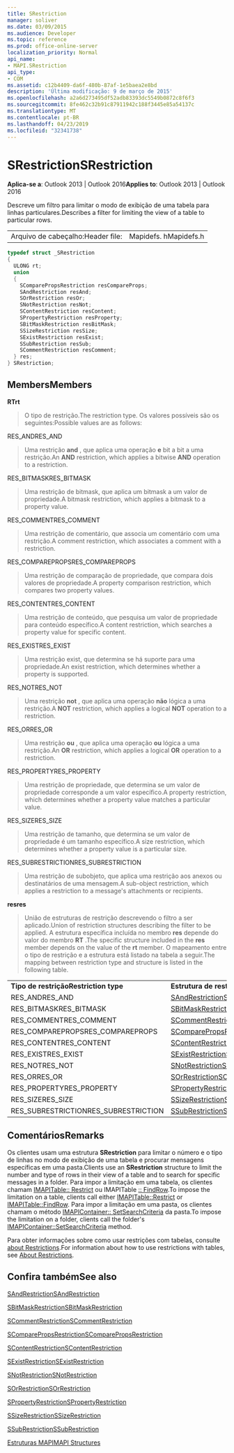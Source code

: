 ```yaml
---
title: SRestriction
manager: soliver
ms.date: 03/09/2015
ms.audience: Developer
ms.topic: reference
ms.prod: office-online-server
localization_priority: Normal
api_name:
- MAPI.SRestriction
api_type:
- COM
ms.assetid: c12b4409-da6f-480b-87af-1e5baea2e8bd
description: 'Última modificação: 9 de março de 2015'
ms.openlocfilehash: a2a6d273495df52adb83393dc5549b0872c8f6f3
ms.sourcegitcommit: 8fe462c32b91c87911942c188f3445e85a54137c
ms.translationtype: MT
ms.contentlocale: pt-BR
ms.lasthandoff: 04/23/2019
ms.locfileid: "32341738"
---
```

# <a name="srestriction"></a><span data-ttu-id="548e1-103">SRestriction</span><span class="sxs-lookup"><span data-stu-id="548e1-103">SRestriction</span></span>

  
  
<span data-ttu-id="548e1-104">**Aplica-se a**: Outlook 2013 | Outlook 2016</span><span class="sxs-lookup"><span data-stu-id="548e1-104">**Applies to**: Outlook 2013 | Outlook 2016</span></span> 
  
<span data-ttu-id="548e1-105">Descreve um filtro para limitar o modo de exibição de uma tabela para linhas particulares.</span><span class="sxs-lookup"><span data-stu-id="548e1-105">Describes a filter for limiting the view of a table to particular rows.</span></span> 
  
|||
|:-----|:-----|
|<span data-ttu-id="548e1-106">Arquivo de cabeçalho:</span><span class="sxs-lookup"><span data-stu-id="548e1-106">Header file:</span></span>  <br/> |<span data-ttu-id="548e1-107">Mapidefs. h</span><span class="sxs-lookup"><span data-stu-id="548e1-107">Mapidefs.h</span></span>  <br/> |
   
```cpp
typedef struct _SRestriction
{
  ULONG rt;
  union
  {
    SComparePropsRestriction resCompareProps;
    SAndRestriction resAnd;
    SOrRestriction resOr;
    SNotRestriction resNot;
    SContentRestriction resContent;
    SPropertyRestriction resProperty;
    SBitMaskRestriction resBitMask;
    SSizeRestriction resSize;
    SExistRestriction resExist;
    SSubRestriction resSub;
    SCommentRestriction resComment;
  } res;
} SRestriction;

```

## <a name="members"></a><span data-ttu-id="548e1-108">Members</span><span class="sxs-lookup"><span data-stu-id="548e1-108">Members</span></span>

 <span data-ttu-id="548e1-109">**RT**</span><span class="sxs-lookup"><span data-stu-id="548e1-109">**rt**</span></span>
  
> <span data-ttu-id="548e1-110">O tipo de restrição.</span><span class="sxs-lookup"><span data-stu-id="548e1-110">The restriction type.</span></span> <span data-ttu-id="548e1-111">Os valores possíveis são os seguintes:</span><span class="sxs-lookup"><span data-stu-id="548e1-111">Possible values are as follows:</span></span> 
    
<span data-ttu-id="548e1-112">RES_AND</span><span class="sxs-lookup"><span data-stu-id="548e1-112">RES_AND</span></span> 
  
> <span data-ttu-id="548e1-113">Uma restrição **and** , que aplica uma operação **e** bit a bit a uma restrição.</span><span class="sxs-lookup"><span data-stu-id="548e1-113">An **AND** restriction, which applies a bitwise **AND** operation to a restriction.</span></span> 
    
<span data-ttu-id="548e1-114">RES_BITMASK</span><span class="sxs-lookup"><span data-stu-id="548e1-114">RES_BITMASK</span></span> 
  
> <span data-ttu-id="548e1-115">Uma restrição de bitmask, que aplica um bitmask a um valor de propriedade.</span><span class="sxs-lookup"><span data-stu-id="548e1-115">A bitmask restriction, which applies a bitmask to a property value.</span></span>
    
<span data-ttu-id="548e1-116">RES_COMMENT</span><span class="sxs-lookup"><span data-stu-id="548e1-116">RES_COMMENT</span></span> 
  
> <span data-ttu-id="548e1-117">Uma restrição de comentário, que associa um comentário com uma restrição.</span><span class="sxs-lookup"><span data-stu-id="548e1-117">A comment restriction, which associates a comment with a restriction.</span></span>
    
<span data-ttu-id="548e1-118">RES_COMPAREPROPS</span><span class="sxs-lookup"><span data-stu-id="548e1-118">RES_COMPAREPROPS</span></span> 
  
> <span data-ttu-id="548e1-119">Uma restrição de comparação de propriedade, que compara dois valores de propriedade.</span><span class="sxs-lookup"><span data-stu-id="548e1-119">A property comparison restriction, which compares two property values.</span></span>
    
<span data-ttu-id="548e1-120">RES_CONTENT</span><span class="sxs-lookup"><span data-stu-id="548e1-120">RES_CONTENT</span></span> 
  
> <span data-ttu-id="548e1-121">Uma restrição de conteúdo, que pesquisa um valor de propriedade para conteúdo específico.</span><span class="sxs-lookup"><span data-stu-id="548e1-121">A content restriction, which searches a property value for specific content.</span></span>
    
<span data-ttu-id="548e1-122">RES_EXIST</span><span class="sxs-lookup"><span data-stu-id="548e1-122">RES_EXIST</span></span> 
  
> <span data-ttu-id="548e1-123">Uma restrição exist, que determina se há suporte para uma propriedade.</span><span class="sxs-lookup"><span data-stu-id="548e1-123">An exist restriction, which determines whether a property is supported.</span></span>
    
<span data-ttu-id="548e1-124">RES_NOT</span><span class="sxs-lookup"><span data-stu-id="548e1-124">RES_NOT</span></span> 
  
> <span data-ttu-id="548e1-125">Uma restrição **not** , que aplica uma operação **não** lógica a uma restrição.</span><span class="sxs-lookup"><span data-stu-id="548e1-125">A **NOT** restriction, which applies a logical **NOT** operation to a restriction.</span></span> 
    
<span data-ttu-id="548e1-126">RES_OR</span><span class="sxs-lookup"><span data-stu-id="548e1-126">RES_OR</span></span> 
  
> <span data-ttu-id="548e1-127">Uma restrição **ou** , que aplica uma operação **ou** lógica a uma restrição.</span><span class="sxs-lookup"><span data-stu-id="548e1-127">An **OR** restriction, which applies a logical **OR** operation to a restriction.</span></span> 
    
<span data-ttu-id="548e1-128">RES_PROPERTY</span><span class="sxs-lookup"><span data-stu-id="548e1-128">RES_PROPERTY</span></span> 
  
> <span data-ttu-id="548e1-129">Uma restrição de propriedade, que determina se um valor de propriedade corresponde a um valor específico.</span><span class="sxs-lookup"><span data-stu-id="548e1-129">A property restriction, which determines whether a property value matches a particular value.</span></span>
    
<span data-ttu-id="548e1-130">RES_SIZE</span><span class="sxs-lookup"><span data-stu-id="548e1-130">RES_SIZE</span></span> 
  
> <span data-ttu-id="548e1-131">Uma restrição de tamanho, que determina se um valor de propriedade é um tamanho específico.</span><span class="sxs-lookup"><span data-stu-id="548e1-131">A size restriction, which determines whether a property value is a particular size.</span></span>
    
<span data-ttu-id="548e1-132">RES_SUBRESTRICTION</span><span class="sxs-lookup"><span data-stu-id="548e1-132">RES_SUBRESTRICTION</span></span> 
  
> <span data-ttu-id="548e1-133">Uma restrição de subobjeto, que aplica uma restrição aos anexos ou destinatários de uma mensagem.</span><span class="sxs-lookup"><span data-stu-id="548e1-133">A sub-object restriction, which applies a restriction to a message's attachments or recipients.</span></span>
    
 <span data-ttu-id="548e1-134">**res**</span><span class="sxs-lookup"><span data-stu-id="548e1-134">**res**</span></span>
  
> <span data-ttu-id="548e1-135">União de estruturas de restrição descrevendo o filtro a ser aplicado.</span><span class="sxs-lookup"><span data-stu-id="548e1-135">Union of restriction structures describing the filter to be applied.</span></span> <span data-ttu-id="548e1-136">A estrutura específica incluída no membro **res** depende do valor do membro **RT** .</span><span class="sxs-lookup"><span data-stu-id="548e1-136">The specific structure included in the **res** member depends on the value of the **rt** member.</span></span> <span data-ttu-id="548e1-137">O mapeamento entre o tipo de restrição e a estrutura está listado na tabela a seguir.</span><span class="sxs-lookup"><span data-stu-id="548e1-137">The mapping between restriction type and structure is listed in the following table.</span></span> 
    
|||
|:-----|:-----|
|<span data-ttu-id="548e1-138">**Tipo de restrição**</span><span class="sxs-lookup"><span data-stu-id="548e1-138">**Restriction type**</span></span> <br/> |<span data-ttu-id="548e1-139">**Estrutura de restrição**</span><span class="sxs-lookup"><span data-stu-id="548e1-139">**Restriction structure**</span></span> <br/> |
|<span data-ttu-id="548e1-140">RES_AND</span><span class="sxs-lookup"><span data-stu-id="548e1-140">RES_AND</span></span>  <br/> |[<span data-ttu-id="548e1-141">SAndRestriction</span><span class="sxs-lookup"><span data-stu-id="548e1-141">SAndRestriction</span></span>](sandrestriction.md) <br/> |
|<span data-ttu-id="548e1-142">RES_BITMASK</span><span class="sxs-lookup"><span data-stu-id="548e1-142">RES_BITMASK</span></span>  <br/> |[<span data-ttu-id="548e1-143">SBitMaskRestriction</span><span class="sxs-lookup"><span data-stu-id="548e1-143">SBitMaskRestriction</span></span>](sbitmaskrestriction.md) <br/> |
|<span data-ttu-id="548e1-144">RES_COMMENT</span><span class="sxs-lookup"><span data-stu-id="548e1-144">RES_COMMENT</span></span>  <br/> |[<span data-ttu-id="548e1-145">SCommentRestriction</span><span class="sxs-lookup"><span data-stu-id="548e1-145">SCommentRestriction</span></span>](scommentrestriction.md) <br/> |
|<span data-ttu-id="548e1-146">RES_COMPAREPROPS</span><span class="sxs-lookup"><span data-stu-id="548e1-146">RES_COMPAREPROPS</span></span>  <br/> |[<span data-ttu-id="548e1-147">SComparePropsRestriction</span><span class="sxs-lookup"><span data-stu-id="548e1-147">SComparePropsRestriction</span></span>](scomparepropsrestriction.md) <br/> |
|<span data-ttu-id="548e1-148">RES_CONTENT</span><span class="sxs-lookup"><span data-stu-id="548e1-148">RES_CONTENT</span></span>  <br/> |[<span data-ttu-id="548e1-149">SContentRestriction</span><span class="sxs-lookup"><span data-stu-id="548e1-149">SContentRestriction</span></span>](scontentrestriction.md) <br/> |
|<span data-ttu-id="548e1-150">RES_EXIST</span><span class="sxs-lookup"><span data-stu-id="548e1-150">RES_EXIST</span></span>  <br/> |[<span data-ttu-id="548e1-151">SExistRestriction</span><span class="sxs-lookup"><span data-stu-id="548e1-151">SExistRestriction</span></span>](sexistrestriction.md) <br/> |
|<span data-ttu-id="548e1-152">RES_NOT</span><span class="sxs-lookup"><span data-stu-id="548e1-152">RES_NOT</span></span>  <br/> |[<span data-ttu-id="548e1-153">SNotRestriction</span><span class="sxs-lookup"><span data-stu-id="548e1-153">SNotRestriction</span></span>](snotrestriction.md) <br/> |
|<span data-ttu-id="548e1-154">RES_OR</span><span class="sxs-lookup"><span data-stu-id="548e1-154">RES_OR</span></span>  <br/> |[<span data-ttu-id="548e1-155">SOrRestriction</span><span class="sxs-lookup"><span data-stu-id="548e1-155">SOrRestriction</span></span>](sorrestriction.md) <br/> |
|<span data-ttu-id="548e1-156">RES_PROPERTY</span><span class="sxs-lookup"><span data-stu-id="548e1-156">RES_PROPERTY</span></span>  <br/> |[<span data-ttu-id="548e1-157">SPropertyRestriction</span><span class="sxs-lookup"><span data-stu-id="548e1-157">SPropertyRestriction</span></span>](spropertyrestriction.md) <br/> |
|<span data-ttu-id="548e1-158">RES_SIZE</span><span class="sxs-lookup"><span data-stu-id="548e1-158">RES_SIZE</span></span>  <br/> |[<span data-ttu-id="548e1-159">SSizeRestriction</span><span class="sxs-lookup"><span data-stu-id="548e1-159">SSizeRestriction</span></span>](ssizerestriction.md) <br/> |
|<span data-ttu-id="548e1-160">RES_SUBRESTRICTION</span><span class="sxs-lookup"><span data-stu-id="548e1-160">RES_SUBRESTRICTION</span></span>  <br/> |[<span data-ttu-id="548e1-161">SSubRestriction</span><span class="sxs-lookup"><span data-stu-id="548e1-161">SSubRestriction</span></span>](ssubrestriction.md) <br/> |
   
## <a name="remarks"></a><span data-ttu-id="548e1-162">Comentários</span><span class="sxs-lookup"><span data-stu-id="548e1-162">Remarks</span></span>

<span data-ttu-id="548e1-163">Os clientes usam uma estrutura **SRestriction** para limitar o número e o tipo de linhas no modo de exibição de uma tabela e procurar mensagens específicas em uma pasta.</span><span class="sxs-lookup"><span data-stu-id="548e1-163">Clients use an **SRestriction** structure to limit the number and type of rows in their view of a table and to search for specific messages in a folder.</span></span> <span data-ttu-id="548e1-164">Para impor a limitação em uma tabela, os clientes chamam [IMAPITable:: Restrict](imapitable-restrict.md) ou IMAPITable [:: FindRow](imapitable-findrow.md).</span><span class="sxs-lookup"><span data-stu-id="548e1-164">To impose the limitation on a table, clients call either [IMAPITable::Restrict](imapitable-restrict.md) or [IMAPITable::FindRow](imapitable-findrow.md).</span></span> <span data-ttu-id="548e1-165">Para impor a limitação em uma pasta, os clientes chamam o método [IMAPIContainer:: SetSearchCriteria](imapicontainer-setsearchcriteria.md) da pasta.</span><span class="sxs-lookup"><span data-stu-id="548e1-165">To impose the limitation on a folder, clients call the folder's [IMAPIContainer::SetSearchCriteria](imapicontainer-setsearchcriteria.md) method.</span></span> 
  
<span data-ttu-id="548e1-166">Para obter informações sobre como usar restrições com tabelas, consulte [about Restrictions](about-restrictions.md).</span><span class="sxs-lookup"><span data-stu-id="548e1-166">For information about how to use restrictions with tables, see [About Restrictions](about-restrictions.md).</span></span> 
  
## <a name="see-also"></a><span data-ttu-id="548e1-167">Confira também</span><span class="sxs-lookup"><span data-stu-id="548e1-167">See also</span></span>



[<span data-ttu-id="548e1-168">SAndRestriction</span><span class="sxs-lookup"><span data-stu-id="548e1-168">SAndRestriction</span></span>](sandrestriction.md)
  
[<span data-ttu-id="548e1-169">SBitMaskRestriction</span><span class="sxs-lookup"><span data-stu-id="548e1-169">SBitMaskRestriction</span></span>](sbitmaskrestriction.md)
  
[<span data-ttu-id="548e1-170">SCommentRestriction</span><span class="sxs-lookup"><span data-stu-id="548e1-170">SCommentRestriction</span></span>](scommentrestriction.md)
  
[<span data-ttu-id="548e1-171">SComparePropsRestriction</span><span class="sxs-lookup"><span data-stu-id="548e1-171">SComparePropsRestriction</span></span>](scomparepropsrestriction.md)
  
[<span data-ttu-id="548e1-172">SContentRestriction</span><span class="sxs-lookup"><span data-stu-id="548e1-172">SContentRestriction</span></span>](scontentrestriction.md)
  
[<span data-ttu-id="548e1-173">SExistRestriction</span><span class="sxs-lookup"><span data-stu-id="548e1-173">SExistRestriction</span></span>](sexistrestriction.md)
  
[<span data-ttu-id="548e1-174">SNotRestriction</span><span class="sxs-lookup"><span data-stu-id="548e1-174">SNotRestriction</span></span>](snotrestriction.md)
  
[<span data-ttu-id="548e1-175">SOrRestriction</span><span class="sxs-lookup"><span data-stu-id="548e1-175">SOrRestriction</span></span>](sorrestriction.md)
  
[<span data-ttu-id="548e1-176">SPropertyRestriction</span><span class="sxs-lookup"><span data-stu-id="548e1-176">SPropertyRestriction</span></span>](spropertyrestriction.md)
  
[<span data-ttu-id="548e1-177">SSizeRestriction</span><span class="sxs-lookup"><span data-stu-id="548e1-177">SSizeRestriction</span></span>](ssizerestriction.md)
  
[<span data-ttu-id="548e1-178">SSubRestriction</span><span class="sxs-lookup"><span data-stu-id="548e1-178">SSubRestriction</span></span>](ssubrestriction.md)


[<span data-ttu-id="548e1-179">Estruturas MAPI</span><span class="sxs-lookup"><span data-stu-id="548e1-179">MAPI Structures</span></span>](mapi-structures.md)

